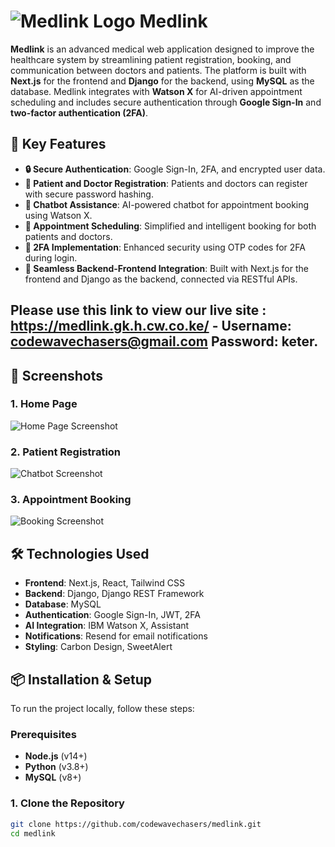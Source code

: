 # ![Medlink Logo](https://medlink.gk.h.cw.co.ke/medlink.jpg) Medlink

**Medlink** is an advanced medical web application designed to improve the healthcare system by streamlining patient registration, booking, and communication between doctors and patients. The platform is built with **Next.js** for the frontend and **Django** for the backend, using **MySQL** as the database. Medlink integrates with **Watson X** for AI-driven appointment scheduling and includes secure authentication through **Google Sign-In** and **two-factor authentication (2FA)**.

## 🚀 Key Features

- **🔒 Secure Authentication**: Google Sign-In, 2FA, and encrypted user data.
- **📝 Patient and Doctor Registration**: Patients and doctors can register with secure password hashing.
- **🤖 Chatbot Assistance**: AI-powered chatbot for appointment booking using Watson X.
- **📅 Appointment Scheduling**: Simplified and intelligent booking for both patients and doctors.
- **🔐 2FA Implementation**: Enhanced security using OTP codes for 2FA during login.
- **🔗 Seamless Backend-Frontend Integration**: Built with Next.js for the frontend and Django as the backend, connected via RESTful APIs.

## Please use this link to view our live site : https://medlink.gk.h.cw.co.ke/ - Username: codewavechasers@gmail.com Password: keter.

## 📸 Screenshots

### 1. **Home Page**
![Home Page Screenshot](https://medlink.gk.h.cw.co.ke/medlink-images/dashboard.png)

### 2. **Patient Registration**
![Chatbot Screenshot](https://via.placeholder.com/800x400)

### 3. **Appointment Booking**
![Booking Screenshot](https://medlink.gk.h.cw.co.ke/medlink-images/chatbot.png)

## 🛠️ Technologies Used

- **Frontend**: Next.js, React, Tailwind CSS
- **Backend**: Django, Django REST Framework
- **Database**: MySQL
- **Authentication**: Google Sign-In, JWT, 2FA
- **AI Integration**: IBM Watson X, Assistant
- **Notifications**: Resend for email notifications
- **Styling**: Carbon Design, SweetAlert

## 📦 Installation & Setup

To run the project locally, follow these steps:

### Prerequisites

- **Node.js** (v14+)
- **Python** (v3.8+)
- **MySQL** (v8+)

### 1. Clone the Repository

```bash
git clone https://github.com/codewavechasers/medlink.git
cd medlink
